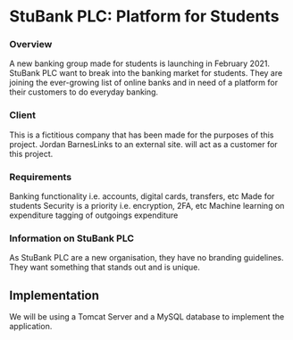 # StuBank PLC: Platform for Students
### Overview
A new banking group made for students is launching in February 2021. StuBank PLC want to break into the banking market for students. They are joining the ever-growing list of online banks and in need of a platform for their customers to do everyday banking. 

 

### Client
This is a fictitious company that has been made for the purposes of this project. Jordan BarnesLinks to an external site. will act as a customer for this project. 

 

### Requirements
Banking functionality i.e. accounts, digital cards, transfers, etc
Made for students
Security is a priority i.e. encryption, 2FA, etc
Machine learning on expenditure
tagging of outgoings
expenditure
 

### Information on StuBank PLC
As StuBank PLC are a new organisation, they have no branding guidelines. They want something that stands out and is unique.

## Implementation

We will be using a Tomcat Server and a MySQL database to implement the application.